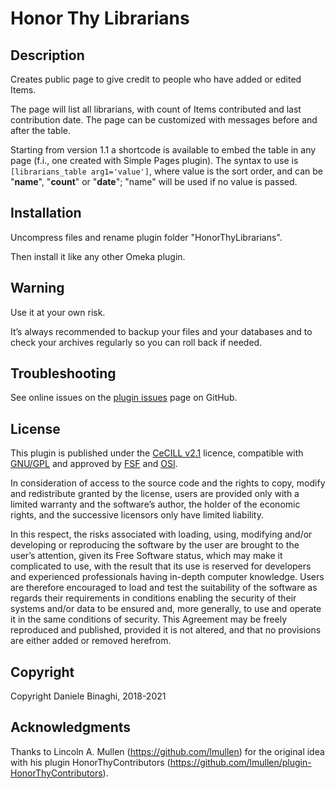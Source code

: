 # Honor Thy Librarians

## Description
Creates public page to give credit to people who have added or edited Items.

The page will list all librarians, with count of Items contributed and last contribution date. The page can be customized with messages before and after the table.

Starting from version 1.1 a shortcode is available to embed the table in any page (f.i., one created with Simple Pages plugin).
The syntax to use is `[librarians_table arg1='value']`, where value is the sort order, and can be "**name**", "**count**" or "**date**"; "name" will be used if no value is passed.

## Installation
Uncompress files and rename plugin folder "HonorThyLibrarians".

Then install it like any other Omeka plugin.

## Warning
Use it at your own risk.

It’s always recommended to backup your files and your databases and to check your archives regularly so you can roll back if needed.

## Troubleshooting
See online issues on the <a href="https://github.com/DBinaghi/plugin-HonorThyLibrarians/issues" target="_blank">plugin issues</a> page on GitHub.

## License
This plugin is published under the <a href="https://www.cecill.info/licences/Licence_CeCILL_V2.1-en.html" target="_blank">CeCILL v2.1</a> licence, compatible with <a href="https://www.gnu.org/licenses/gpl-3.0.html" target="_blank">GNU/GPL</a> and approved by <a href="https://www.fsf.org/" target="_blank">FSF</a> and <a href="http://opensource.org/" target="_blank">OSI</a>.

In consideration of access to the source code and the rights to copy, modify and redistribute granted by the license, users are provided only with a limited warranty and the software’s author, the holder of the economic rights, and the successive licensors only have limited liability.

In this respect, the risks associated with loading, using, modifying and/or developing or reproducing the software by the user are brought to the user’s attention, given its Free Software status, which may make it complicated to use, with the result that its use is reserved for developers and experienced professionals having in-depth computer knowledge. Users are therefore encouraged to load and test the suitability of the software as regards their requirements in conditions enabling the security of their systems and/or data to be ensured and, more generally, to use and operate it in the same conditions of security. This Agreement may be freely reproduced and published, provided it is not altered, and that no provisions are either added or removed herefrom.

## Copyright
Copyright Daniele Binaghi, 2018-2021

## Acknowledgments
Thanks to Lincoln A. Mullen (https://github.com/lmullen) for the original idea with his plugin HonorThyContributors (https://github.com/lmullen/plugin-HonorThyContributors).
